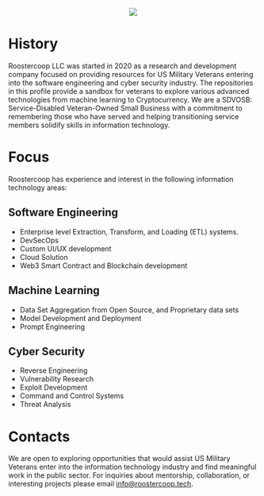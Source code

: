 <p align="center">
  <img src="[http://some_place.com/image.png](https://avatars.githubusercontent.com/u/9157083?v=4)" />
</p>

# History
Roostercoop LLC was started in 2020 as a research and development company focused on providing resources for US Military Veterans entering into the software engineering and cyber security industry. The repositories in this profile provide a sandbox for veterans to explore various advanced technologies from machine learning to Cryptocurrency. We are a SDVOSB: Service-Disabled Veteran-Owned Small Business with a commitment to remembering those who have served and helping transitioning service members solidify skills in information technology.

# Focus
Roostercoop has experience and interest in the following information technology areas:

## Software Engineering
* Enterprise level Extraction, Transform, and Loading (ETL) systems.
* DevSecOps
* Custom UI/UX development
* Cloud Solution
* Web3 Smart Contract and Blockchain development

## Machine Learning
* Data Set Aggregation from Open Source, and Proprietary data sets
* Model Development and Deployment
* Prompt Engineering

## Cyber Security
* Reverse Engineering
* Vulnerability Research
* Exploit Development
* Command and Control Systems
* Threat Analysis

# Contacts
We are open to exploring opportunities that would assist US Military Veterans enter into the information technology industry and find meaningful work in the public sector. For inquiries about mentorship, collaboration, or interesting projects please email info@roostercoop.tech.

<!---
roostercoopllc/roostercoopllc is a ✨ special ✨ repository because its `README.md` (this file) appears on your GitHub profile.
You can click the Preview link to take a look at your changes.
--->
